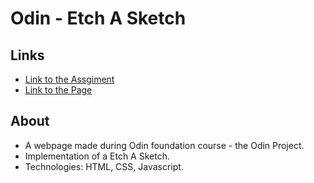 # Odin - Etch A Sketch 

## Links
- [Link to the Assgiment](https://www.theodinproject.com/lessons/foundations-etch-a-sketch) 
- [Link to the Page](https://igaspa.github.io/etch-a-sketch/)

## About
- A webpage made during Odin foundation course - the Odin Project.
- Implementation of a Etch A Sketch.
- Technologies: HTML, CSS, Javascript. 

